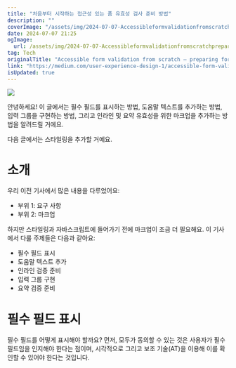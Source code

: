 ```yaml
---
title: "처음부터 시작하는 접근성 있는 폼 유효성 검사 준비 방법"
description: ""
coverImage: "/assets/img/2024-07-07-Accessibleformvalidationfromscratchpreparingforvalidation_0.png"
date: 2024-07-07 21:25
ogImage:
  url: /assets/img/2024-07-07-Accessibleformvalidationfromscratchpreparingforvalidation_0.png
tag: Tech
originalTitle: "Accessible form validation from scratch — preparing for validation"
link: "https://medium.com/user-experience-design-1/accessible-form-validation-from-scratch-preparing-for-validation-6fc9e5b98d68"
isUpdated: true
---
```


<img src="/assets/img/2024-07-07-Accessibleformvalidationfromscratchpreparingforvalidation_0.png" />

안녕하세요! 이 글에서는 필수 필드를 표시하는 방법, 도움말 텍스트를 추가하는 방법, 입력 그룹을 구현하는 방법, 그리고 인라인 및 요약 유효성을 위한 마크업을 추가하는 방법을 알려드릴 거에요.

다음 글에서는 스타일링을 추가할 거예요.

# 소개

<!-- seedividend - 사각형 -->

<ins class="adsbygoogle"
     style="display:block"
     data-ad-client="ca-pub-4877378276818686"
     data-ad-slot="1898504329"
     data-ad-format="auto"
     data-full-width-responsive="true"></ins>

<script>
     (adsbygoogle = window.adsbygoogle || []).push({});
</script>

우리 이전 기사에서 많은 내용을 다루었어요:

- 부위 1: 요구 사항
- 부위 2: 마크업

하지만 스타일링과 자바스크립트에 들어가기 전에 마크업이 조금 더 필요해요. 이 기사에서 다룰 주제들은 다음과 같아요:

- 필수 필드 표시
- 도움말 텍스트 추가
- 인라인 검증 준비
- 입력 그룹 구현
- 요약 검증 준비

<!-- seedividend - 사각형 -->

<ins class="adsbygoogle"
     style="display:block"
     data-ad-client="ca-pub-4877378276818686"
     data-ad-slot="1898504329"
     data-ad-format="auto"
     data-full-width-responsive="true"></ins>

<script>
     (adsbygoogle = window.adsbygoogle || []).push({});
</script>

# 필수 필드 표시

필수 필드를 어떻게 표시해야 할까요? 먼저, 모두가 동의할 수 있는 것은 사용자가 필수 필드임을 인지해야 한다는 점이며, 시각적으로 그리고 보조 기술(AT)을 이용해 이를 확인할 수 있어야 한다는 것입니다.
